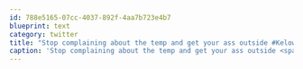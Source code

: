 ```yaml
---
id: 788e5165-07cc-4037-892f-4aa7b723e4b7
blueprint: text
category: twitter
title: "Stop complaining about the temp and get your ass outside #Kelowna. It's a beautiful day! It's only -4"
caption: 'Stop complaining about the temp and get your ass outside <span class="hashtag hashtag_local">#<a href="http://tweettemp.darylchymko.ca/?tag=kelowna">Kelowna</a>. It''s a beautiful day! It''s only -4'
---
```

